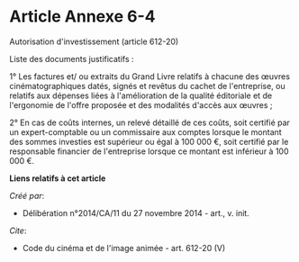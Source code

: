 # Article Annexe 6-4

Autorisation d'investissement (article 612-20) 

Liste des documents justificatifs : 

1° Les factures et/ ou extraits du Grand Livre relatifs à chacune des œuvres cinématographiques datés, signés et revêtus du
cachet de l'entreprise, ou relatifs aux dépenses liées à l'amélioration de la qualité éditoriale et de l'ergonomie de l'offre
proposée et des modalités d'accès aux œuvres ; 

2° En cas de coûts internes, un relevé détaillé de ces coûts, soit certifié par un expert-comptable ou un commissaire aux
comptes lorsque le montant des sommes investies est supérieur ou égal à 100 000 €, soit certifié par le responsable financier
de l'entreprise lorsque ce montant est inférieur à 100 000 €.

**Liens relatifs à cet article**

_Créé par_:

  - Délibération n°2014/CA/11 du 27 novembre 2014 - art., v. init.

_Cite_:

  - Code du cinéma et de l'image animée - art. 612-20 (V)
